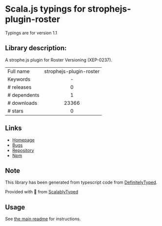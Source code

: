 
# Scala.js typings for strophejs-plugin-roster

Typings are for version 1.1

## Library description:
A strophe.js plugin for Roster Versioning (XEP-0237).

|                    |                 |
| ------------------ | :-------------: |
| Full name          | strophejs-plugin-roster |
| Keywords           | - |
| # releases         | 0 |
| # dependents       | 1 |
| # downloads        | 23366 |
| # stars            | 0 |

## Links
- [Homepage](https://github.com/strophe/strophejs-plugin-roster#readme)
- [Bugs](https://github.com/strophe/strophejs-plugin-roster/issues)
- [Repository](https://github.com/strophe/strophejs-plugin-roster)
- [Npm](https://www.npmjs.com/package/strophejs-plugin-roster)
    


## Note
This library has been generated from typescript code from [DefinitelyTyped](https://definitelytyped.org).

Provided with :purple_heart: from [ScalablyTyped](https://github.com/oyvindberg/ScalablyTyped)

## Usage
See [the main readme](../../readme.md) for instructions.


